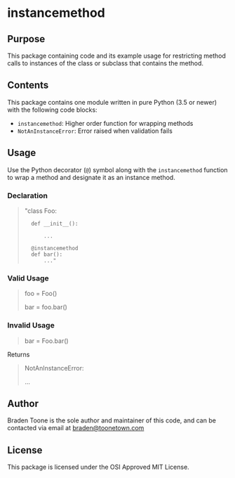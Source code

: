 # instancemethod

## Purpose

This package containing code and its example usage for restricting
method calls to instances of the class or subclass that contains the
method.

## Contents

This package contains one module written in pure Python (3.5 or newer)
with the following code blocks:
- `instancemethod`: Higher order function for wrapping methods
- `NotAnInstanceError`: Error raised when validation fails

## Usage

Use the Python decorator (`@`) symbol along with the `instancemethod`
function to wrap a method and designate it as an instance method.

### Declaration

>   "class Foo:
> 
>       def __init__():
>
>           ...
>     
>       @instancemethod
>       def bar():
>           ..."

### Valid Usage

>   foo = Foo()
> 
>   bar = foo.bar()

### Invalid Usage

>bar = Foo.bar()

Returns

> NotAnInstanceError:
>
> ...

## Author

Braden Toone is the sole author and maintainer of this code, and can
be contacted via email at braden@toonetown.com

## License

This package is licensed under the OSI Approved MIT License.
